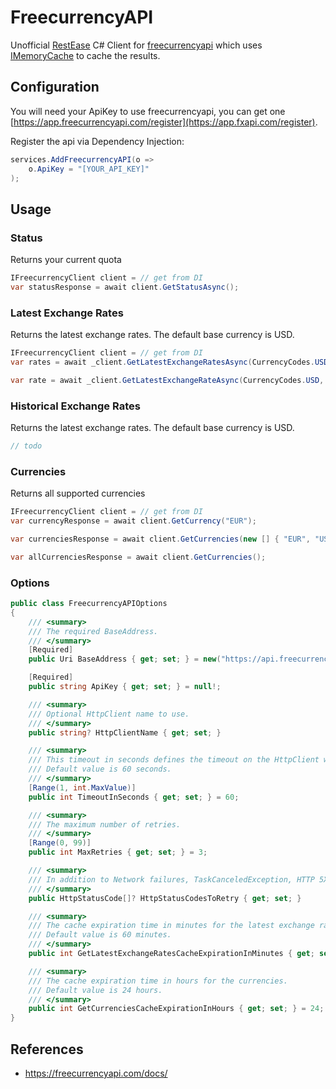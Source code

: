 # FreecurrencyAPI
Unofficial [RestEase](https://github.com/canton7/RestEase) C# Client for [freecurrencyapi](https://app.freecurrencyapi.com) which uses [IMemoryCache](https://learn.microsoft.com/en-us/aspnet/core/performance/caching/memory) to cache the results.

## Configuration

You will need your ApiKey to use freecurrencyapi, you can get one [https://app.freecurrencyapi.com/register](https://app.fxapi.com/register).

Register the api via Dependency Injection:

``` csharp
services.AddFreecurrencyAPI(o =>
    o.ApiKey = "[YOUR_API_KEY]"
);
```

## Usage

### Status

Returns your current quota
``` csharp
IFreecurrencyClient client = // get from DI
var statusResponse = await client.GetStatusAsync();
```

### Latest Exchange Rates

Returns the latest exchange rates. The default base currency is USD.
``` csharp
IFreecurrencyClient client = // get from DI
var rates = await _client.GetLatestExchangeRatesAsync(CurrencyCodes.USD, new [ CurrencyCodes.EUR, CurrencyCodes.AUD ]);

var rate = await _client.GetLatestExchangeRateAsync(CurrencyCodes.USD, CurrencyCodes.EUR);
```

### Historical Exchange Rates

Returns the latest exchange rates. The default base currency is USD.

``` csharp
// todo
```

### Currencies

Returns all supported currencies
``` csharp
IFreecurrencyClient client = // get from DI
var currencyResponse = await client.GetCurrency("EUR");

var currenciesResponse = await client.GetCurrencies(new [] { "EUR", "USD" });

var allCurrenciesResponse = await client.GetCurrencies();
```

### Options
``` csharp
public class FreecurrencyAPIOptions
{
    /// <summary>
    /// The required BaseAddress.
    /// </summary>
    [Required]
    public Uri BaseAddress { get; set; } = new("https://api.freecurrencyapi.com/v1");

    [Required]
    public string ApiKey { get; set; } = null!;

    /// <summary>
    /// Optional HttpClient name to use.
    /// </summary>
    public string? HttpClientName { get; set; }

    /// <summary>
    /// This timeout in seconds defines the timeout on the HttpClient which is used to call the BaseAddress.
    /// Default value is 60 seconds.
    /// </summary>
    [Range(1, int.MaxValue)]
    public int TimeoutInSeconds { get; set; } = 60;

    /// <summary>
    /// The maximum number of retries.
    /// </summary>
    [Range(0, 99)]
    public int MaxRetries { get; set; } = 3;

    /// <summary>
    /// In addition to Network failures, TaskCanceledException, HTTP 5XX and HTTP 408. Also retry these <see cref="HttpStatusCode"/>s. [Optional]
    /// </summary>
    public HttpStatusCode[]? HttpStatusCodesToRetry { get; set; }

    /// <summary>
    /// The cache expiration time in minutes for the latest exchange rates.
    /// Default value is 60 minutes.
    /// </summary>
    public int GetLatestExchangeRatesCacheExpirationInMinutes { get; set; } = 60;

    /// <summary>
    /// The cache expiration time in hours for the currencies.
    /// Default value is 24 hours.
    /// </summary>
    public int GetCurrenciesCacheExpirationInHours { get; set; } = 24;
}
```

## References
- https://freecurrencyapi.com/docs/